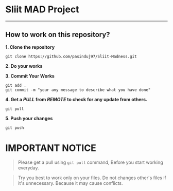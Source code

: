 # Sliit MAD Project
---

## How to work on this repository?

**1. Clone the repository**

```
git clone https://github.com/pasinduj97/Sliit-Madness.git
```

**2. Do your works**

**3. Commit Your Works**

```
git add .
git commit -m "your any message to describe what you have done"
```

**4. Get a *PULL* from *REMOTE* to check for any update from others.**

```
git pull
```

**5. Push your changes**

```
git push
```



# IMPORTANT NOTICE

> Please get a pull using `git pull` command, Before you start working everyday.

> Try you best to work only on your files. Do not changes other's files if it's unnecessary. Because it may cause conflicts. 
